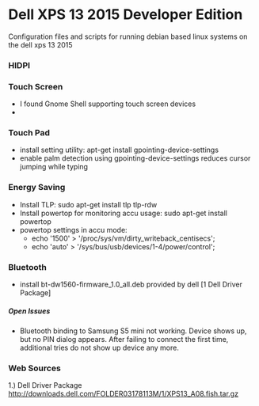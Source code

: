 # Dell XPS 13 2015 Developer Edition
Configuration files and scripts for running debian based linux systems on the dell xps 13 2015

### HIDPI

### Touch Screen

* I found Gnome Shell supporting touch screen devices
* 

### Touch Pad
* install setting utility: apt-get install gpointing-device-settings
* enable palm detection using gpointing-device-settings reduces cursor jumping while typing

### Energy Saving

* Install TLP: sudo apt-get install tlp tlp-rdw
* Install powertop for monitoring accu usage: sudo apt-get install powertop
* powertop settings in accu mode: 
  * echo '1500' > '/proc/sys/vm/dirty_writeback_centisecs';
  * echo 'auto' > '/sys/bus/usb/devices/1-4/power/control';

### Bluetooth

* install bt-dw1560-firmware_1.0_all.deb provided by dell [1 Dell Driver Package]

##### Open Issues

* Bluetooth binding to Samsung S5 mini not working. Device shows up, but no PIN dialog appears. After failing to connect the first time, additional tries do not show up device any more.

### Web Sources

1.) Dell Driver Package http://downloads.dell.com/FOLDER03178113M/1/XPS13_A08.fish.tar.gz
